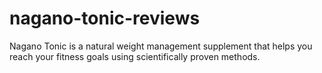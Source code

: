 # nagano-tonic-reviews
Nagano Tonic is a natural weight management supplement that helps you reach your fitness goals using scientifically proven methods. 
